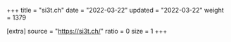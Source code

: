 +++
title = "si3t.ch"
date = "2022-03-22"
updated = "2022-03-22"
weight = 1379

[extra]
source = "https://si3t.ch/"
ratio = 0
size = 1
+++
